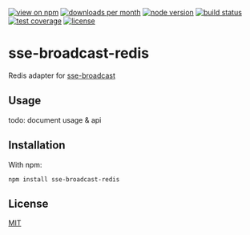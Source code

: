 [![view on npm](http://img.shields.io/npm/v/sse-broadcast-redis.svg?style=flat-square)](https://www.npmjs.com/package/sse-broadcast-redis)
[![downloads per month](http://img.shields.io/npm/dm/sse-broadcast-redis.svg?style=flat-square)](https://www.npmjs.com/package/sse-broadcast-redis)
[![node version](https://img.shields.io/badge/node-%3E=0.12-brightgreen.svg?style=flat-square)](https://nodejs.org/download)
[![build status](https://img.shields.io/travis/schwarzkopfb/sse-broadcast-redis.svg?style=flat-square)](https://travis-ci.org/schwarzkopfb/sse-broadcast-redis)
[![test coverage](https://img.shields.io/coveralls/schwarzkopfb/sse-broadcast-redis.svg?style=flat-square)](https://coveralls.io/github/schwarzkopfb/sse-broadcast-redis)
[![license](https://img.shields.io/npm/l/sse-broadcast-redis.svg?style=flat-square)](https://github.com/schwarzkopfb/sse-broadcast-redis/blob/master/LICENSE)

# sse-broadcast-redis

Redis adapter for [sse-broadcast](https://github.com/schwarzkopfb/sse-broadcast)

## Usage

todo: document usage & api

## Installation

With npm:

    npm install sse-broadcast-redis

## License

[MIT](/LICENSE)
